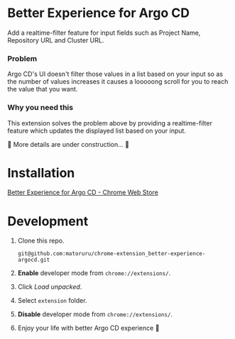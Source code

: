 # Better Experience for Argo CD

Add a realtime-filter feature for input fields such as Project Name, Repository URL and Cluster URL.

### Problem

Argo CD's UI doesn't filter those values in a list based on your input so as the number of values increases it causes a looooong scroll for you to reach the value that you want.

### Why you need this

This extension solves the problem above by providing a realtime-filter feature which updates the displayed list based on your input.

🚧 More details are under construction... 🚧

# Installation

[Better Experience for Argo CD - Chrome Web Store](https://chrome.google.com/webstore/detail/better-experience-for-arg/khpjdlmlaoikdkkjfkeelkcpgmabmcpb?hl=en&authuser=0)

# Development

1. Clone this repo.

   ```
   git@github.com:matoruru/chrome-extension_better-experience-argocd.git
   ```

1. **Enable** developer mode from `chrome://extensions/`.

1. Click *Load unpacked*.

1. Select `extension` folder.

1. **Disable** developer mode from `chrome://extensions/`.

1. Enjoy your life with better Argo CD experience 🎉
